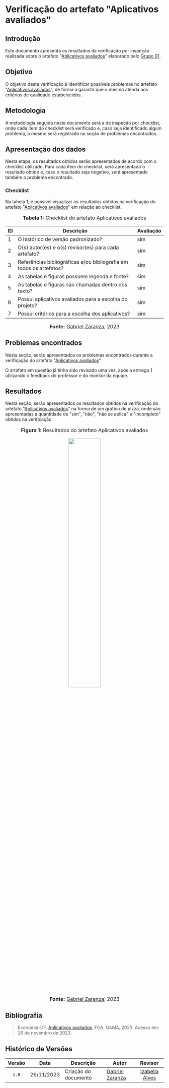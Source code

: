 # Verificação do artefato "Aplicativos avaliados"

## Introdução

Este documento apresenta os resultados da verificação por inspeção realizada sobre o artefato "[Aplicativos avaliados](https://requisitos-de-software.github.io/2023.2-Economia-DF/planejamento%20do%20projeto/lista-apps-avaliados/)" elaborado pelo [Grupo 01](https://github.com/Requisitos-de-Software/2023.2-Economia-DF).

## Objetivo

O objetivo desta verificação é identificar possíveis problemas no artefato "[Aplicativos avaliados](https://requisitos-de-software.github.io/2023.2-Economia-DF/planejamento%20do%20projeto/lista-apps-avaliados/)", de forma a garantir que o mesmo atenda aos critérios de qualidade estabelecidos.

## Metodologia

A metodologia seguida neste documento será a de inspeção por checklist, onde cada item do checklist será verificado e, caso seja identificado algum problema, o mesmo será registrado na seção de problemas encontrados.


## Apresentação dos dados

Nesta etapa, os resultados obtidos serão apresentados de acordo com o checklist utilizado. Para cada item do checklist, será apresentado o resultado obtido e, caso o resultado seja negativo, será apresentado também o problema encontrado.

### Checklist 

Na tabela 1, é possível visualizar os resultados obtidos na verificação do artefato "[Aplicativos avaliados](https://requisitos-de-software.github.io/2023.2-Economia-DF/planejamento%20do%20projeto/lista-apps-avaliados/)" em relação ao checklist.

<div align="center">
<font size="3"><p style="text-align: center"><b>Tabela 1:</b> Checklist do artefato Aplicativos avaliados</p></font>


<table>

<thead>
    <tr>
        <th>ID</th>
        <th>Descrição</th>
        <th>Avaliação</th>
    </tr>
</thead>
<tbody>
    <tr>
        <td>  1 </td>
        <td> O histórico de versão padronizado?  </td>
        <td>sim  </td>
    </tr>
    <tr>
        <td>  2 </td>
        <td> O(s) autor(es) e o(s) revisor(es) para
cada artefato?  </td>
        <td> sim </td>
    </tr>
    <tr>
        <td>  3 </td>
        <td> Referências bibliográficas e/ou bibliografia
em todos os artefatos?  </td>
        <td>sim  </td>
    </tr>
    <tr>
        <td>  4 </td>
        <td> As tabelas e figuras possuem legenda e
fonte?  </td>
        <td>sim  </td>
    </tr>
    <tr>
        <td>  5 </td>
        <td> As tabelas e figuras são chamadas dentro
dos texto?  </td>
        <td> sim </td>
    </tr>
    <tr>
        <td>  6 </td>
        <td> Possui aplicativos avaliados para a escolha do projeto?  </td>
        <td> sim </td>
    </tr>
    <tr>
        <td>  7 </td>
        <td>  Possui critérios para a escolha dos aplicativos? </td>
        <td> sim </td>
    </tr>
       
</tbody>
</table>

<font size="3"><p style="text-align: center"><b>Fonte:</b> <a href="https://github.com/GZaranza">Gabriel Zaranza</a>, 2023</p></font>
</div>




## Problemas encontrados

Nesta seção, serão apresentados os problemas encontrados durante a verificação do artefato "[Aplicativos avaliados](https://requisitos-de-software.github.io/2023.2-Economia-DF/planejamento%20do%20projeto/lista-apps-avaliados/)"

O artafato em questão já tinha sido revisado uma vez, após a entrega 1 utilizando o feedback do professor e do monitor da equipe.

## Resultados

Nesta seção, serão apresentados os resultados obtidos na verificação do artefato "[Aplicativos avaliados](https://requisitos-de-software.github.io/2023.2-Economia-DF/planejamento%20do%20projeto/lista-apps-avaliados/)" na forma de um gráfico de pizza, onde são apresentadas a quantidade de "sim", "não", "não se aplica" e "incompleto" obtidos na verificação.

<div align="center">
<font size="3"><p style="text-align: center"><b>Figura 1:</b> Resultados do artefato Aplicativos avaliados</p></font>

 <img src="https://github.com/Requisitos-de-Software/2023.2-Economia-DF/assets/116514986/0c29e527-86b5-48f1-8138-d1cdd31bbc12" style="width: 45%;">

<font size="3"><p style="text-align: center"><b>Fonte:</b> <a href="https://github.com/GZaranza">Gabriel Zaranza</a>, 2023</p></font>
</div>


## Bibliografia

> Economia-DF. [Aplicativos avaliados](https://requisitos-de-software.github.io/2023.2-Economia-DF/planejamento%20do%20projeto/lista-apps-avaliados/), FGA, GAMA, 2023. Acesso em: 26 de novembro de 2023.

## Histórico de Versões

| Versão | Data   | Descrição     | Autor     |  Revisor        |
| :----: | ------ | ------------- | --------- | :-------------: |
| `1.0`  | 26/11/2023 | Criação do documento  | [Gabriel Zaranza](https://github.com/GZaranza) |[Izabella Alves](https://github.com/izabellaalves)| 
